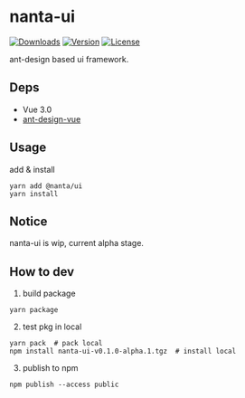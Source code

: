 # nanta-ui

 <p>
     <a href="https://www.npmjs.com/package/@nanta/ui"><img src="https://badgen.net/npm/dm/@nanta/ui" alt="Downloads"></a>
     <a href="https://www.npmjs.com/package/@nanta/ui"><img src="https://badgen.net/npm/v/@nanta/ui" alt="Version"></a>
     <a href="https://www.npmjs.com/package/@nanta/ui"><img src="https://badgen.net/npm/license/@nanta/ui" alt="License"></a> 
</p>

ant-design based ui framework.

## Deps

- Vue 3.0
- [ant-design-vue](https://github.com/vueComponent/ant-design-vue)

## Usage

add & install

```shell
yarn add @nanta/ui
yarn install
```

## Notice

nanta-ui is wip, current alpha stage.

## How to dev

1. build package

```shell
yarn package
```

2. test pkg in local

```shell
yarn pack  # pack local
npm install nanta-ui-v0.1.0-alpha.1.tgz  # install local
```

3. publish to npm

```shell
npm publish --access public
```
